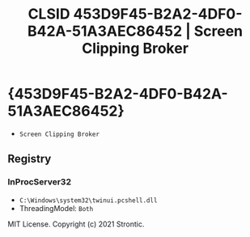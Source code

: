 ﻿---
title: "CLSID 453D9F45-B2A2-4DF0-B42A-51A3AEC86452 | Screen Clipping Broker"
excerpt: What is COM-Object CLSID 453D9F45-B2A2-4DF0-B42A-51A3AEC86452?
---

# {453D9F45-B2A2-4DF0-B42A-51A3AEC86452}

* `Screen Clipping Broker`

## Registry


### InProcServer32

* `C:\Windows\system32\twinui.pcshell.dll`
* ThreadingModel: `Both`

MIT License. Copyright (c) 2021 Strontic.


